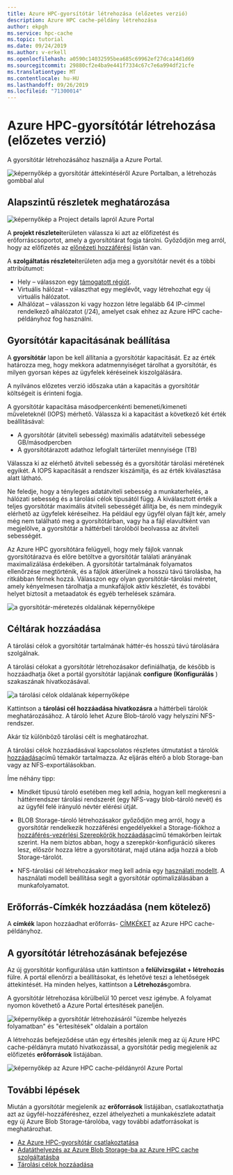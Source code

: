 ```yaml
---
title: Azure HPC-gyorsítótár létrehozása (előzetes verzió)
description: Azure HPC cache-példány létrehozása
author: ekpgh
ms.service: hpc-cache
ms.topic: tutorial
ms.date: 09/24/2019
ms.author: v-erkell
ms.openlocfilehash: a0590c14032595bea685c69962ef27dca14d1d69
ms.sourcegitcommit: 29880cf2e4ba9e441f7334c67c7e6a994df21cfe
ms.translationtype: MT
ms.contentlocale: hu-HU
ms.lasthandoff: 09/26/2019
ms.locfileid: "71300014"
---
```

# <a name="create-an-azure-hpc-cache-preview"></a>Azure HPC-gyorsítótár létrehozása (előzetes verzió)

A gyorsítótár létrehozásához használja a Azure Portal. 

![képernyőkép a gyorsítótár áttekintéséről Azure Portalban, a létrehozás gombbal alul](media/hpc-cache-home-page.png)

## <a name="define-basic-details"></a>Alapszintű részletek meghatározása

![képernyőkép a Project details lapról Azure Portal](media/hpc-cache-create-basics.png)

A **projekt részletei**területen válassza ki azt az előfizetést és erőforráscsoportot, amely a gyorsítótárat fogja tárolni. Győződjön meg arról, hogy az előfizetés az [előnézeti hozzáférési](hpc-cache-prereqs.md#azure-subscription) listán van.

A **szolgáltatás részletei**területen adja meg a gyorsítótár nevét és a többi attribútumot:

* Hely – válasszon egy [támogatott régiót](hpc-cache-overview.md#region-availability).
* Virtuális hálózat – választhat egy meglévőt, vagy létrehozhat egy új virtuális hálózatot.
* Alhálózat – válasszon ki vagy hozzon létre legalább 64 IP-címmel rendelkező alhálózatot (/24), amelyet csak ehhez az Azure HPC cache-példányhoz fog használni.

## <a name="set-cache-capacity"></a>Gyorsítótár kapacitásának beállítása
<!-- referenced from GUI - update aka.ms link if you change this header text -->

A **gyorsítótár** lapon be kell állítania a gyorsítótár kapacitását. Ez az érték határozza meg, hogy mekkora adatmennyiséget tárolhat a gyorsítótár, és milyen gyorsan képes az ügyfelek kéréseinek kiszolgálására. 

A nyilvános előzetes verzió időszaka után a kapacitás a gyorsítótár költségeit is érinteni fogja.

A gyorsítótár kapacitása másodpercenkénti bemeneti/kimeneti műveleteknél (IOPS) mérhető. Válassza ki a kapacitást a következő két érték beállításával:

* A gyorsítótár (átviteli sebesség) maximális adatátviteli sebessége GB/másodpercben
* A gyorsítótárazott adathoz lefoglalt tárterület mennyisége (TB)

Válassza ki az elérhető átviteli sebesség és a gyorsítótár tárolási méretének egyikét. A IOPS kapacitását a rendszer kiszámítja, és az érték kiválasztása alatt látható.

Ne feledje, hogy a tényleges adatátviteli sebesség a munkaterhelés, a hálózati sebesség és a tárolási célok típusától függ. A kiválasztott érték a teljes gyorsítótár maximális átviteli sebességét állítja be, és nem mindegyik elérhető az ügyfelek kéréseihez. Ha például egy ügyfél olyan fájlt kér, amely még nem található meg a gyorsítótárban, vagy ha a fájl elavultként van megjelölve, a gyorsítótár a háttérbeli tárolóból beolvassa az átviteli sebességét.

Az Azure HPC gyorsítótára felügyeli, hogy mely fájlok vannak gyorsítótárazva és előre betöltve a gyorsítótár találati arányának maximalizálása érdekében. A gyorsítótár tartalmának folyamatos ellenőrzése megtörténik, és a fájlok átkerülnek a hosszú távú tárolásba, ha ritkábban férnek hozzá. Válasszon egy olyan gyorsítótár-tárolási méretet, amely kényelmesen tárolhatja a munkafájlok aktív készletét, és további helyet biztosít a metaadatok és egyéb terhelések számára.

![a gyorsítótár-méretezés oldalának képernyőképe](media/hpc-cache-create-iops.png)

## <a name="add-storage-targets"></a>Céltárak hozzáadása

A tárolási célok a gyorsítótár tartalmának háttér-és hosszú távú tárolására szolgálnak.

A tárolási célokat a gyorsítótár létrehozásakor definiálhatja, de később is hozzáadhatja őket a portál gyorsítótár lapjának **configure (Konfigurálás** ) szakaszának hivatkozásával.

![a tárolási célok oldalának képernyőképe](media/hpc-cache-storage-targets-pop.png)

Kattintson a **tárolási cél hozzáadása hivatkozásra** a háttérbeli tárolók meghatározásához. A tároló lehet Azure Blob-tároló vagy helyszíni NFS-rendszer.

Akár tíz különböző tárolási célt is meghatározhat.

A tárolási célok hozzáadásával kapcsolatos részletes útmutatást a tárolók [hozzáadása](hpc-cache-add-storage.md)című témakör tartalmazza. Az eljárás eltérő a blob Storage-ban vagy az NFS-exportálásokban.

Íme néhány tipp:

* Mindkét típusú tároló esetében meg kell adnia, hogyan kell megkeresni a háttérrendszer tárolási rendszerét (egy NFS-vagy blob-tároló nevét) és az ügyfél felé irányuló névtér elérési útját.

* BLOB Storage-tároló létrehozásakor győződjön meg arról, hogy a gyorsítótár rendelkezik hozzáférési engedélyekkel a Storage-fiókhoz a [hozzáférés-vezérlési Szerepkörök hozzáadása](hpc-cache-add-storage.md#add-the-access-control-roles-to-your-account)című témakörben leírtak szerint. Ha nem biztos abban, hogy a szerepkör-konfiguráció sikeres lesz, először hozza létre a gyorsítótárat, majd utána adja hozzá a blob Storage-tárolót.

* NFS-tárolási cél létrehozásakor meg kell adnia egy [használati modellt](hpc-cache-add-storage.md#choose-a-usage-model). A használati modell beállítása segít a gyorsítótár optimalizálásában a munkafolyamatot.

## <a name="add-resource-tags-optional"></a>Erőforrás-Címkék hozzáadása (nem kötelező)

A **címkék** lapon hozzáadhat erőforrás- [CÍMKÉKET](https://go.microsoft.com/fwlink/?linkid=873112) az Azure HPC cache-példányhoz.

## <a name="finish-creating-the-cache"></a>A gyorsítótár létrehozásának befejezése

Az új gyorsítótár konfigurálása után kattintson a **felülvizsgálat + létrehozás** fülre. A portál ellenőrzi a beállításokat, és lehetővé teszi a lehetőségek áttekintését. Ha minden helyes, kattintson a **Létrehozás**gombra. 

A gyorsítótár létrehozása körülbelül 10 percet vesz igénybe. A folyamat nyomon követhető a Azure Portal értesítések paneljén. 

![képernyőkép a gyorsítótár létrehozásáról "üzembe helyezés folyamatban" és "értesítések" oldalain a portálon](media/hpc-cache-deploy-status.png)

A létrehozás befejeződése után egy értesítés jelenik meg az új Azure HPC cache-példányra mutató hivatkozással, a gyorsítótár pedig megjelenik az előfizetés **erőforrások** listájában. 

![képernyőkép az Azure HPC cache-példányról Azure Portal](media/hpc-cache-new-overview.png)

## <a name="next-steps"></a>További lépések

Miután a gyorsítótár megjelenik az **erőforrások** listájában, csatlakoztathatja azt az ügyfél-hozzáféréshez, ezzel áthelyezheti a munkakészlete adatait egy új Azure Blob Storage-tárolóba, vagy további adatforrásokat is meghatározhat.

* [Az Azure HPC-gyorsítótár csatlakoztatása](hpc-cache-mount.md)
* [Adatáthelyezés az Azure Blob Storage-ba az Azure HPC cache szolgáltatásba](hpc-cache-ingest.md)
* [Tárolási célok hozzáadása](hpc-cache-add-storage.md)
